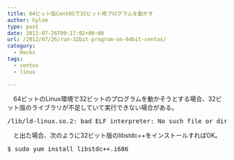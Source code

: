 ```yaml
---
title: 64ビット版CentOSで32ビット用プログラムを動かす
author: hylom
type: post
date: 2012-07-26T09:17:02+00:00
url: /2012/07/26/run-32bit-program-on-64bit-centos/
category:
  - Hacks
tags:
  - centos
  - linux

---
```

　64ビットのLinux環境で32ビットのプログラムを動かそうとする場合、32ビット版のライブラリが不足していて実行できない場合がある。

<pre>/lib/ld-linux.so.2: bad ELF interpreter: No such file or directory
</pre>

　と出た場合、次のように32ビット版のlibstdc++をインストールすればOK。

<pre>$ sudo yum install libstdc++.i686
</pre>
